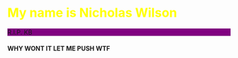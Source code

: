 <h1 style="color:yellow">My name is Nicholas Wilson</h1>
<p style="background-color:purple">R.I.P. KB</p>
<h4>WHY WONT IT LET ME PUSH WTF</h4>